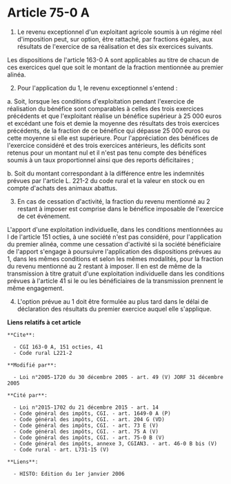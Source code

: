 # Article 75-0 A

1. Le revenu exceptionnel d'un exploitant agricole soumis à un régime réel d'imposition peut, sur option, être rattaché, par
fractions égales, aux résultats de l'exercice de sa réalisation et des six exercices suivants.

Les dispositions de l'article 163-0 A sont applicables au titre de chacun de ces exercices quel que soit le montant de la
fraction mentionnée au premier alinéa.

2. Pour l'application du 1, le revenu exceptionnel s'entend :

a. Soit, lorsque les conditions d'exploitation pendant l'exercice de réalisation du bénéfice sont comparables à celles des
trois exercices précédents et que l'exploitant réalise un bénéfice supérieur à 25 000 euros et excédant une fois et demie la
moyenne des résultats des trois exercices précédents, de la fraction de ce bénéfice qui dépasse 25 000 euros ou cette moyenne
si elle est supérieure. Pour l'appréciation des bénéfices de l'exercice considéré et des trois exercices antérieurs, les
déficits sont retenus pour un montant nul et il n'est pas tenu compte des bénéfices soumis à un taux proportionnel ainsi que
des reports déficitaires ;

b. Soit du montant correspondant à la différence entre les indemnités prévues par l'article L. 221-2 du code rural et la
valeur en stock ou en compte d'achats des animaux abattus.

3. En cas de cessation d'activité, la fraction du revenu mentionné au 2 restant à imposer est comprise dans le bénéfice
imposable de l'exercice de cet événement.

L'apport d'une exploitation individuelle, dans les conditions mentionnées au I de l'article 151 octies, à une société n'est
pas considéré, pour l'application du premier alinéa, comme une cessation d'activité si la société bénéficiaire de l'apport
s'engage à poursuivre l'application des dispositions prévues au 1, dans les mêmes conditions et selon les mêmes modalités,
pour la fraction du revenu mentionné au 2 restant à imposer. Il en est de même de la transmission à titre gratuit d'une
exploitation individuelle dans les conditions prévues à l'article 41 si le ou les bénéficiaires de la transmission prennent
le même engagement.

4. L'option prévue au 1 doit être formulée au plus tard dans le délai de déclaration des résultats du premier exercice auquel
elle s'applique.

**Liens relatifs à cet article**

	**Cite**:

	  - CGI 163-0 A, 151 octies, 41
	  - Code rural L221-2

	**Modifié par**:

	  - Loi n°2005-1720 du 30 décembre 2005 - art. 49 (V) JORF 31 décembre 2005

	**Cité par**:

	  - Loi n°2015-1702 du 21 décembre 2015 - art. 14
	  - Code général des impôts, CGI. - art. 1649-0 A (P)
	  - Code général des impôts, CGI. - art. 204 G (VD)
	  - Code général des impôts, CGI. - art. 73 E (V)
	  - Code général des impôts, CGI. - art. 75 A (V)
	  - Code général des impôts, CGI. - art. 75-0 B (V)
	  - Code général des impôts, annexe 3, CGIAN3. - art. 46-0 B bis (V)
	  - Code rural - art. L731-15 (V)

	**Liens**:

	  - HISTO: Edition du 1er janvier 2006
